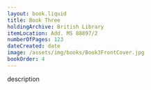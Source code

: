 ```yaml
---
layout: book.liquid
title: Book Three
holdingArchive: British Library
itemLocation: Add. MS 88897/2
numberOfPages: 123
dateCreated: date
image: /assets/img/books/Book3FrontCover.jpg
bookOrder: 4
---
```


description
